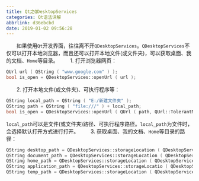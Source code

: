 ```yaml
---
title: Qt之QDesktopServices
categories: Qt语法详解
abbrlink: d36ebcbd
date: 2019-01-02 09:56:28
---
```

&emsp;&emsp;如果使用`Qt`开发界面，往往离不开`QDesktopServices`。`QDesktopServices`不仅可以打开本地浏览器，而且还可以打开本地文件(或文件夹)，可以获取桌面、我的文档、`Home`等目录。<!--more-->
&emsp;&emsp;1. 打开浏览器网页：

``` cpp
QUrl url ( QString ( "www.google.com" ) );
bool is_open = QDesktopServices::openUrl ( url );
```

&emsp;&emsp;2. 打开本地文件(或文件夹)、可执行程序等：

``` cpp
QString local_path = QString ( "E:/新建文件夹" );
QString path = QString ( "file:///" ) + local_path;
bool is_open = QDesktopServices::openUrl ( QUrl ( path, QUrl::TolerantMode ) );
```

`local_path`可以是文件(或文件夹)路径、可执行程序路径。`local_path`为文件时，会选择默认打开方式进行打开。
&emsp;&emsp;3. 获取桌面、我的文档、`Home`等目录的路径：

``` cpp
QString desktop_path = QDesktopServices::storageLocation ( QDesktopServices::DesktopLocation );
QString document_path = QDesktopServices::storageLocation ( QDesktopServices::DocumentsLocation );
QString home_path = QDesktopServices::storageLocation ( QDesktopServices::HomeLocation );
QString application_path = QDesktopServices::storageLocatio ( QDesktopServices::ApplicationsLocation );
QString temp_path = QDesktopServices::storageLocation ( QDesktopServices::TempLocation );
```